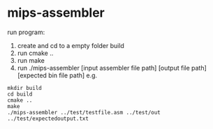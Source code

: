 # mips-assembler

run program:
1. create and cd to a empty folder build
2. run cmake ..
3. run make
4. run ./mips-assembler [input assembler file path] [output file path] [expected bin file path]
e.g.
```
mkdir build
cd build
cmake ..
make
./mips-assembler ../test/testfile.asm ../test/out ../test/expectedoutput.txt
```
